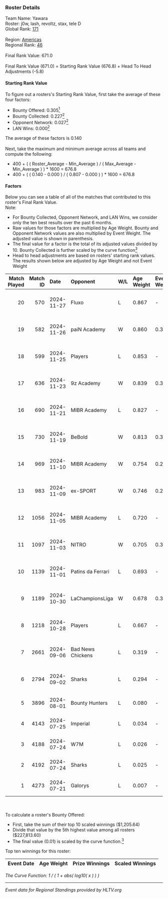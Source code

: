 ### Roster Details<br />
Team Name: Yawara<br />
Roster: j0w, lash, revoltz, stax, tele D<br />
Global Rank: [171](../../standings_global_2025_01_16.md)<br />
<br />
Region: [Americas]( ../../standings_americas_2025_01_16.md)<br />
Regional Rank: [46]( ../../standings_americas_2025_01_16.md)<br />
<br />
Final Rank Value:  671.0<br />
<br />
Final Rank Value (671.0) = Starting Rank Value (676.8) + Head To Head Adjustments (-5.8)<br />

#### Starting Rank Value<br />
To figure out a rosters's Starting Rank Value, first take the average of these four factors:<br />
- Bounty Offered: 0.305[<sup>1</sup>](#table2)
- Bounty Collected: 0.227[<sup>2</sup>](#table1)
- Opponent Network: 0.027[<sup>2</sup>](#table1)
- LAN Wins: 0.000[<sup>2</sup>](#table1)

The average of these factors is 0.140<br />
<br />
Next, take the maximum and minimum average across all teams and compute the following:<br />
- 400 + ( ( Roster_Average - Min_Average ) / ( Max_Average - Min_Average ) ) * 1600 = 676.8
- 400 + ( ( 0.140 - 0.000 ) / ( 0.807 - 0.000 ) ) * 1600 = 676.8


#### Factors<br />
Below you can see a table of all of the matches that contributed to this roster's Final Rank Value.<br />
Note:<br />

- For Bounty Collected, Opponent Network, and LAN Wins, we consider only the ten best results over the past 6 months.
- Raw values for those factors are multiplied by Age Weight. Bounty and Opponent Network values are also multiplied by Event Weight. The adjusted value is shown in parenthesis.
- The final value for a factor is the total of its adjusted values divided by 10. Bounty Collected is further scaled by the curve function[<sup>3</sup>](#curveFunction)
- Head to head adjustments are based on rosters' starting rank values. The results shown below are adjusted by Age Weight and not Event Weight
<span id="table1"></span><br />


| Match Played | Match ID | Date       | Opponent          | W/L | Age Weight | Event Weight | Bounty Collected | Opponent Network | LAN Wins  | H2H Adj. | Roster                            |
| -: | -: | :- | :- | :- | :- | :- | :- | :- | :- | -: | :- |
|           20 |      570 | 2024-11-27 | Fluxo             | L   | 0.867      | -            | -                | -                | -         |    -1.59 | j0w, lash, revoltz, stax, tele D  |
|           19 |      582 | 2024-11-26 | paiN Academy      | W   | 0.860      | 0.371        | 0.000 (0.000)    | 0.116 (0.037)    | 0 (0.000) |     5.20 | j0w, lash, revoltz, stax, tele D  |
|           18 |      599 | 2024-11-25 | Players           | L   | 0.853      | -            | -                | -                | -         |   -11.00 | j0w, lash, revoltz, stax, tele D  |
|           17 |      636 | 2024-11-23 | 9z Academy        | W   | 0.839      | 0.371        | 0.000 (0.000)    | 0.263 (0.082)    | 0 (0.000) |     8.62 | j0w, lash, revoltz, stax, tele D  |
|           16 |      690 | 2024-11-21 | MIBR Academy      | L   | 0.827      | -            | -                | -                | -         |   -13.20 | j0w, lash, revoltz, stax, tele D  |
|           15 |      730 | 2024-11-19 | BeBold            | W   | 0.813      | 0.371        | 0.000 (0.000)    | 0.000 (0.000)    | 0 (0.000) |     4.37 | j0w, lash, revoltz, stax, tele D  |
|           14 |      969 | 2024-11-10 | MIBR Academy      | W   | 0.754      | 0.270        | 0.003 (0.001)    | 0.193 (0.039)    | 0 (0.000) |    11.84 | j0w, lash, revoltz, stax, tele D  |
|           13 |      983 | 2024-11-09 | ex-SPORT          | W   | 0.746      | 0.270        | 0.002 (0.000)    | 0.000 (0.000)    | 0 (0.000) |     7.29 | j0w, lash, revoltz, stax, tele D  |
|           12 |     1056 | 2024-11-05 | MIBR Academy      | L   | 0.720      | -            | -                | -                | -         |   -11.67 | j0w, lash, revoltz, stax, tele D  |
|           11 |     1097 | 2024-11-03 | NITRO             | W   | 0.705      | 0.371        | 0.003 (0.001)    | 0.295 (0.077)    | 0 (0.000) |    11.19 | j0w, lash, revoltz, stax, tele D  |
|           10 |     1139 | 2024-11-01 | Patins da Ferrari | L   | 0.693      | -            | -                | -                | -         |   -10.64 | j0w, lash, revoltz, stax, tele D  |
|            9 |     1189 | 2024-10-30 | LaChampionsLiga   | W   | 0.678      | 0.371        | 0.009 (0.002)    | 0.124 (0.031)    | 0 (0.000) |     9.58 | j0w, lash, revoltz, stax, tele D  |
|            8 |     1218 | 2024-10-28 | Players           | L   | 0.667      | -            | -                | -                | -         |    -8.89 | j0w, lash, revoltz, stax, tele D  |
|            7 |     2661 | 2024-09-06 | Bad News Chickens | L   | 0.319      | -            | -                | -                | -         |    -4.38 | j0w, lash, PremiuM, revoltz, stax |
|            6 |     2794 | 2024-09-02 | Sharks            | L   | 0.294      | -            | -                | -                | -         |    -0.45 | j0w, lash, PremiuM, revoltz, stax |
|            5 |     3896 | 2024-08-01 | Bounty Hunters    | L   | 0.080      | -            | -                | -                | -         |    -1.37 | j0w, lash, revoltz, ritz, stax    |
|            4 |     4143 | 2024-07-25 | Imperial          | L   | 0.034      | -            | -                | -                | -         |    -0.07 | j0w, lash, revoltz, ritz, stax    |
|            3 |     4188 | 2024-07-24 | W7M               | L   | 0.026      | -            | -                | -                | -         |    -0.48 | j0w, lash, revoltz, ritz, stax    |
|            2 |     4192 | 2024-07-24 | Sharks            | L   | 0.025      | -            | -                | -                | -         |    -0.03 | j0w, lash, revoltz, ritz, stax    |
|            1 |     4273 | 2024-07-21 | Galorys           | L   | 0.007      | -            | -                | -                | -         |    -0.11 | j0w, lash, revoltz, ritz, stax    |

<br />
<span id="table2"></span><br />
To calculate a roster's Bounty Offered:<br />

- First, take the sum of their top 10 scaled winnings ($1,205.64)
- Divide that value by the 5th highest value among all rosters ($227,813.60)
- The final value (0.01) is scaled by the curve function.[<sup>3</sup>](#curveFunction)

Top ten winnings for this roster:<br />

| Event Date | Age Weight | Prize Winnings | Scaled Winnings |
| :- | -: | :- | :- |


<span id="curveFunction"></span>_The Curve Function: 1 / ( 1 + abs( log10( x ) ) )_<br />

---
_Event data for Regional Standings provided by HLTV.org_<br />
